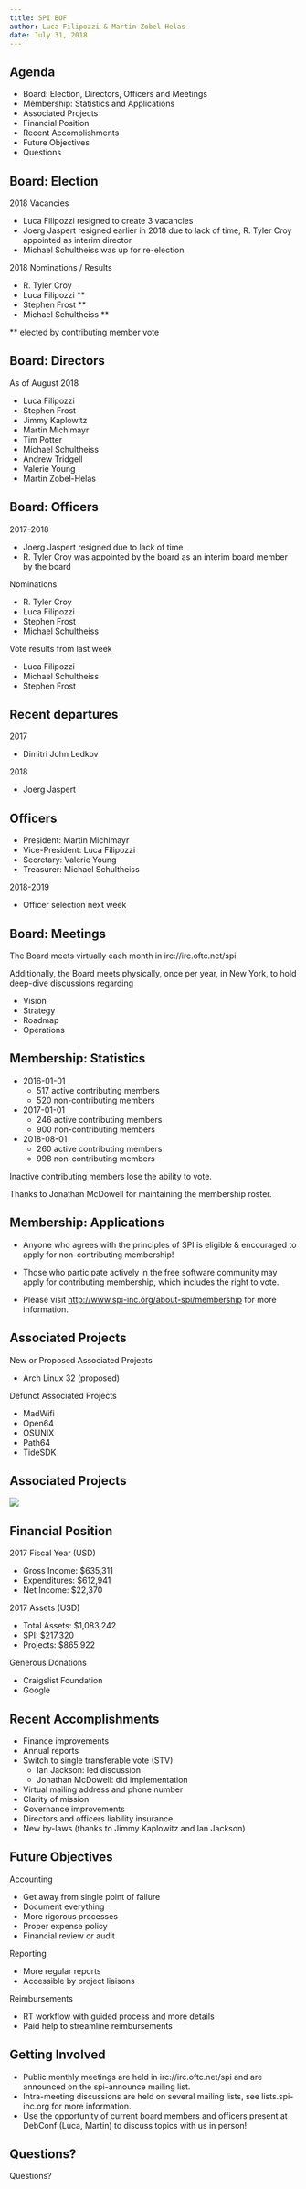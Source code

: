 ```yaml
---
title: SPI BOF
author: Luca Filipozzi & Martin Zobel-Helas
date: July 31, 2018
---
```


## Agenda

* Board: Election, Directors, Officers and Meetings
* Membership: Statistics and Applications
* Associated Projects
* Financial Position
* Recent Accomplishments
* Future Objectives
* Questions

## Board: Election

2018 Vacancies

* Luca Filipozzi resigned to create 3 vacancies
* Joerg Jaspert resigned earlier in 2018 due to lack of time; R. Tyler Croy
  appointed as interim director
* Michael Schultheiss was up for re-election

2018 Nominations / Results

* R. Tyler Croy
* Luca Filipozzi **
* Stephen Frost **
* Michael Schultheiss **

** elected by contributing member vote

## Board: Directors

As of August 2018

* Luca Filipozzi
* Stephen Frost
* Jimmy Kaplowitz
* Martin Michlmayr
* Tim Potter
* Michael Schultheiss
* Andrew Tridgell
* Valerie Young
* Martin Zobel-Helas

## Board: Officers

2017-2018

* Joerg Jaspert resigned due to lack of time
* R. Tyler Croy was appointed by the board as an interim board member by the board

Nominations

* R. Tyler Croy
* Luca Filipozzi
* Stephen Frost
* Michael Schultheiss

Vote results from last week

* Luca Filipozzi
* Michael Schultheiss
* Stephen Frost

## Recent departures

2017

* Dimitri John Ledkov

2018

* Joerg Jaspert

## Officers

* President: Martin Michlmayr
* Vice-President: Luca Filipozzi
* Secretary: Valerie Young
* Treasurer: Michael Schultheiss

2018-2019

* Officer selection next week

## Board: Meetings

The Board meets virtually each month in irc://irc.oftc.net/spi

Additionally, the Board meets physically, once per year, in New York, to hold
deep-dive discussions regarding

* Vision
* Strategy
* Roadmap
* Operations

## Membership: Statistics

* 2016-01-01
	* 517 active contributing members
	* 520 non-contributing members
* 2017-01-01
	* 246 active contributing members
	* 900 non-contributing members
* 2018-08-01
	* 260 active contributing members
	* 998 non-contributing members

Inactive contributing members lose the ability to vote.

Thanks to Jonathan McDowell for maintaining the membership roster.

## Membership: Applications

* Anyone who agrees with the principles of SPI is eligible & encouraged to apply for non-contributing membership!

* Those who participate actively in the free software community may apply for contributing membership, which includes the right to vote.

* Please visit http://www.spi-inc.org/about-spi/membership for more information.

## Associated Projects

New or Proposed Associated Projects

* Arch Linux 32 (proposed)

Defunct Associated Projects

* MadWifi
* Open64
* OSUNIX
* Path64
* TideSDK

## Associated Projects

![](projects.png)

## Financial Position

2017 Fiscal Year (USD)

* Gross Income: $635,311
* Expenditures: $612,941
* Net Income: $22,370

2017 Assets (USD)

* Total Assets: $1,083,242
* SPI: $217,320
* Projects: $865,922

Generous Donations

* Craigslist Foundation
* Google

## Recent Accomplishments

* Finance improvements
* Annual reports
* Switch to single transferable vote (STV)
	* Ian Jackson: led discussion
	* Jonathan McDowell: did implementation
* Virtual mailing address and phone number
* Clarity of mission
* Governance improvements
* Directors and officers liability insurance
* New by-laws (thanks to Jimmy Kaplowitz and Ian Jackson)

## Future Objectives

Accounting

* Get away from single point of failure
* Document everything
* More rigorous processes
* Proper expense policy
* Financial review or audit

Reporting

* More regular reports
* Accessible by project liaisons

Reimbursements

* RT workflow with guided process and more details
* Paid help to streamline reimbursements

## Getting Involved

* Public monthly meetings are held in irc://irc.oftc.net/spi and are announced on the spi-announce mailing list.
* Intra-meeting discussions are held on several mailing lists, see lists.spi-inc.org for more information.
* Use the opportunity of current board members and officers present at DebConf (Luca, Martin) to discuss topics with us in person!

## Questions?

Questions?

